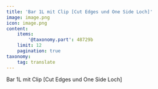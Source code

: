 ```yaml
---
title: 'Bar 1L mit Clip [Cut Edges und One Side Loch]'
image: image.png
icon: image.png
content:
    items:
        '@taxonomy.part': 48729b
    limit: 12
    pagination: true
taxonomy:
    tag: translate
---
```


Bar 1L mit Clip [Cut Edges und One Side Loch]
